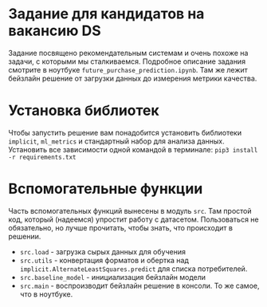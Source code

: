 # Задание для кандидатов на вакансию DS
Задание посвящено рекомендательным системам и очень похоже на задачи, с которыми мы сталкиваемся.
Подробное описание задания смотрите в ноутбуке `future_purchase_prediction.ipynb`.
Там же лежит бейзлайн решение от загрузки данных до измерения метрики качества.

# Установка библиотек
Чтобы запустить решение вам понадобится установить библиотеки `implicit`, `ml_metrics` и стандартный набор для анализа данных.
Установить все зависимости одной командой в терминале: 
`pip3 install -r requirements.txt`

# Вспомогательные функции
Часть вспомогательных функций вынесены в модуль `src`.
Там простой код, который (надеемся) упростит работу с датасетом.
Пользоваться не обязательно, но лучше прочитать, чтобы знать, что происходит в решении.    
- `src.load` - загрузка сырых данных для обучения
- `src.utils` - конвертация форматов и обертка над `implicit.AlternateLeastSquares.predict` для списка потребителей.
- `src.baseline_model` - инициализация бейзлайн модели
- `src.main` - воспроизводит бейзлайн решение в консоли. То же самое, что в ноутбуке.

